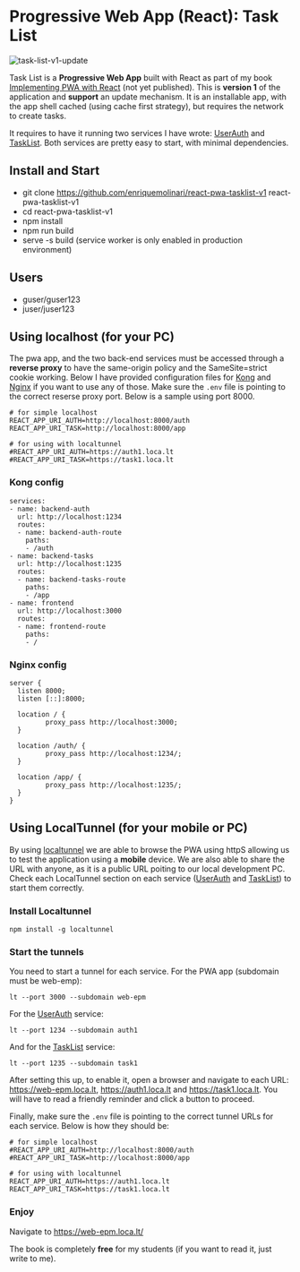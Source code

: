 # Progressive Web App (React): Task List

![task-list-v1-update](https://user-images.githubusercontent.com/11150895/157128754-5ec44361-eb5b-4ef8-9c9f-4745bd6dc9f3.png)

Task List is a **Progressive Web App** built with React as part of my book [Implementing PWA with React](https://leanpub.com/understandingreact) (not yet published). This is **version 1** of the application and **support** an update mechanism. It is an installable app, with the app shell cached (using cache first strategy), but requires the network to create tasks.

It requires to have it running two services I have wrote: [UserAuth](https://github.com/enriquemolinari/userauth) and [TaskList](https://github.com/enriquemolinari/tasklist). Both services are pretty easy to start, with minimal dependencies.

## Install and Start

- git clone https://github.com/enriquemolinari/react-pwa-tasklist-v1 react-pwa-tasklist-v1
- cd react-pwa-tasklist-v1
- npm install
- npm run build
- serve -s build (service worker is only enabled in production environment)

## Users

- guser/guser123
- juser/juser123

## Using localhost (for your PC)

The pwa app, and the two back-end services must be accessed through a **reverse proxy** to have the same-origin policy and the SameSite=strict cookie working. Below I have provided configuration files for [Kong](https://konghq.com/install/#kong-community) and [Nginx](https://docs.nginx.com/nginx/admin-guide/installing-nginx/installing-nginx-open-source/) if you want to use any of those. Make sure the `.env` file is pointing to the correct reserse proxy port. Below is a sample using port 8000.

```
# for simple localhost
REACT_APP_URI_AUTH=http://localhost:8000/auth
REACT_APP_URI_TASK=http://localhost:8000/app

# for using with localtunnel
#REACT_APP_URI_AUTH=https://auth1.loca.lt
#REACT_APP_URI_TASK=https://task1.loca.lt
```

### Kong config

```
services:
- name: backend-auth
  url: http://localhost:1234
  routes:
  - name: backend-auth-route
    paths:
    - /auth
- name: backend-tasks
  url: http://localhost:1235
  routes:
  - name: backend-tasks-route
    paths:
    - /app
- name: frontend
  url: http://localhost:3000
  routes:
  - name: frontend-route
    paths:
    - /
```

### Nginx config

```
server {
  listen 8000;
  listen [::]:8000;

  location / {
         proxy_pass http://localhost:3000;
  }

  location /auth/ {
         proxy_pass http://localhost:1234/;
  }

  location /app/ {
         proxy_pass http://localhost:1235/;
  }
}
```

## Using LocalTunnel (for your mobile or PC)

By using [localtunnel](https://github.com/localtunnel/localtunnel) we are able to browse the PWA using httpS allowing us to test the application using a **mobile** device. We are also able to share the URL with anyone, as it is a public URL poiting to our local development PC. Check each LocalTunnel section on each service ([UserAuth](https://github.com/enriquemolinari/userauth) and [TaskList](https://github.com/enriquemolinari/tasklist)) to start them correctly.

### Install Localtunnel

`npm install -g localtunnel`

### Start the tunnels

You need to start a tunnel for each service. For the PWA app (subdomain must be web-emp):

`lt --port 3000 --subdomain web-epm`

For the [UserAuth](https://github.com/enriquemolinari/userauth) service:

`lt --port 1234 --subdomain auth1`

And for the [TaskList](https://github.com/enriquemolinari/tasklist) service:

`lt --port 1235 --subdomain task1`

After setting this up, to enable it, open a browser and navigate to each URL: https://web-epm.loca.lt, https://auth1.loca.lt and https://task1.loca.lt. You will have to read a friendly reminder and click a button to proceed.

Finally, make sure the `.env` file is pointing to the correct tunnel URLs for each service. Below is how they should be:

```
# for simple localhost
#REACT_APP_URI_AUTH=http://localhost:8000/auth
#REACT_APP_URI_TASK=http://localhost:8000/app

# for using with localtunnel
REACT_APP_URI_AUTH=https://auth1.loca.lt
REACT_APP_URI_TASK=https://task1.loca.lt
```

### Enjoy

Navigate to https://web-epm.loca.lt/

The book is completely **free** for my students (if you want to read it, just write to me).
